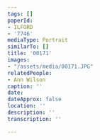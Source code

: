 ```yaml
---
tags: []
paperId:
- ILFORD
- '7746'
mediaType: Portrait
similarTo: []
title: '00171'
images:
- "/assets/media/00171.JPG"
relatedPeople:
- Ann Wilson
caption: ''
date: 
dateApprox: false
location: ''
description: ''
transcription: ''

---
```

